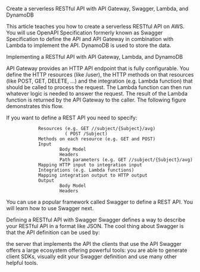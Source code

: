 
Create a serverless RESTful API with API Gateway, Swagger, Lambda, and DynamoDB
        
   This article teaches you how to create a serverless RESTful API on AWS. You will use OpenAPI Specification formerly known as Swagger Specification to define the API and API Gateway in combination with Lambda to implement the API. DynamoDB is used to store the data.
        
Implementing a RESTful API with API Gateway, Lambda, and DynamoDB

   API Gateway provides an HTTP API endpoint that is fully configurable. You define the HTTP resources (like /user), the HTTP methods on that resources (like POST, GET, DELETE, …) and the integration (e.g. Lambda function) that should be called to process the request. The Lambda function can then run whatever logic is needed to answer the request. The result of the Lambda function is returned by the API Gateway to the caller. The following figure demonstrates this flow.

If you want to define a REST API you need to specify:

                Resources (e.g. GET //subject/{Subject}/avg)
                          ( POST /Subject)
                Methods on each resource (e.g. GET and POST)
                Input
                        Body Model
                        Headers
                        Path parameters (e.g. GET //subject/{Subject}/avg)
                Mapping HTTP input to integration input
                Integrations (e.g. Lambda functions)
                Mapping integration output to HTTP output
                Output
                        Body Model
                        Headers
                        
You can use a popular framework called Swagger to define a REST API. You will learn how to use Swagger next.

Defining a RESTful API with Swagger
        Swagger defines a way to describe your RESTful API in a format like JSON. The cool thing about Swagger is that the API definition can be used by:

  the server that implements the API
  the clients that use the API
Swagger offers a large ecosystem offering powerful tools: you are able to generate client SDKs, visually edit your Swagger definition and use many other helpful tools. 
